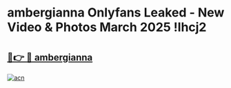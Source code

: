 # ambergianna Onlyfans Leaked - New Video & Photos March 2025 !lhcj2

# <h2><a href="https://5o0pmk.iuczelnia.edu.pl?title=ambergianna&ref=lhcj2">🔗👉 🔴 ambergianna</a></h2>

[![acn](https://github.com/user-attachments/assets/0f9c940e-d8b0-45ae-aac7-cd30a18b3e1c)](https://5o0pmk.iuczelnia.edu.pl?title=ambergianna&ref=lhcj2)

